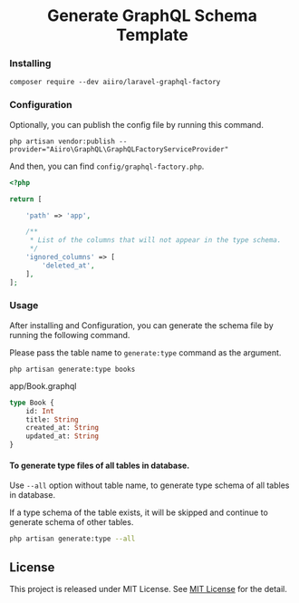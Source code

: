 <h1 align="center">Generate GraphQL Schema Template</h1>

### Installing
``` shell
composer require --dev aiiro/laravel-graphql-factory
```

### Configuration
Optionally, you can publish the config file by running this command.
``` shell
php artisan vendor:publish --provider="Aiiro\GraphQL\GraphQLFactoryServiceProvider"
```

And then, you can find `config/graphql-factory.php`.
``` php
<?php

return [

    'path' => 'app',

    /**
     * List of the columns that will not appear in the type schema.
     */
    'ignored_columns' => [
        'deleted_at',
    ],
];
```

### Usage
After installing and Configuration, you can generate the schema file by running the following command.

Please pass the table name to `generate:type` command as the argument.

``` shell
php artisan generate:type books
```

app/Book.graphql
```graphql
type Book {
    id: Int
    title: String
    created_at: String
    updated_at: String
}
```

#### To generate type files of all tables in database.

Use `--all` option without table name, to generate type schema of all tables in database.

If a type schema of the table exists, it will be skipped and continue to generate schema of other tables.

```bash
php artisan generate:type --all
```

## License
This project is released under MIT License. See [MIT License](LICENSE)
 for the detail.

